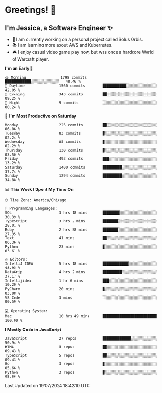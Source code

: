 # Greetings! 🧠

## I'm Jessica, a Software Engineer :sparkles:

- 🌟 I am currently working on a personal project called Solus Orbis.
- 📚 I am learning more about AWS and Kubernetes.
- 🎮 I enjoy casual video game play now, but was once a hardcore World of Warcraft player.

<!--START_SECTION:waka-->
**I'm an Early 🐤** 

```text
🌞 Morning                1798 commits        ████████████░░░░░░░░░░░░░   48.46 % 
🌆 Daytime                1560 commits        ███████████░░░░░░░░░░░░░░   42.05 % 
🌃 Evening                343 commits         ██░░░░░░░░░░░░░░░░░░░░░░░   09.25 % 
🌙 Night                  9 commits           ░░░░░░░░░░░░░░░░░░░░░░░░░   00.24 % 
```
📅 **I'm Most Productive on Saturday** 

```text
Monday                   225 commits         ██░░░░░░░░░░░░░░░░░░░░░░░   06.06 % 
Tuesday                  83 commits          █░░░░░░░░░░░░░░░░░░░░░░░░   02.24 % 
Wednesday                85 commits          █░░░░░░░░░░░░░░░░░░░░░░░░   02.29 % 
Thursday                 130 commits         █░░░░░░░░░░░░░░░░░░░░░░░░   03.50 % 
Friday                   493 commits         ███░░░░░░░░░░░░░░░░░░░░░░   13.29 % 
Saturday                 1400 commits        █████████░░░░░░░░░░░░░░░░   37.74 % 
Sunday                   1294 commits        █████████░░░░░░░░░░░░░░░░   34.88 % 
```


📊 **This Week I Spent My Time On** 

```text
🕑︎ Time Zone: America/Chicago

💬 Programming Languages: 
SQL                      3 hrs 18 mins       ████████░░░░░░░░░░░░░░░░░   30.39 % 
TypeScript               3 hrs 2 mins        ███████░░░░░░░░░░░░░░░░░░   28.01 % 
Ruby                     2 hrs 58 mins       ███████░░░░░░░░░░░░░░░░░░   27.35 % 
Text                     41 mins             ██░░░░░░░░░░░░░░░░░░░░░░░   06.36 % 
Python                   23 mins             █░░░░░░░░░░░░░░░░░░░░░░░░   03.61 % 

🔥 Editors: 
IntelliJ IDEA            5 hrs 18 mins       ████████████░░░░░░░░░░░░░   48.95 % 
DataGrip                 4 hrs 2 mins        █████████░░░░░░░░░░░░░░░░   37.17 % 
Intellijidea             1 hr 6 mins         ███░░░░░░░░░░░░░░░░░░░░░░   10.20 % 
PyCharm                  20 mins             █░░░░░░░░░░░░░░░░░░░░░░░░   03.08 % 
VS Code                  3 mins              ░░░░░░░░░░░░░░░░░░░░░░░░░   00.59 % 

💻 Operating System: 
Mac                      10 hrs 49 mins      █████████████████████████   100.00 % 
```

**I Mostly Code in JavaScript** 

```text
JavaScript               27 repos            █████████████░░░░░░░░░░░░   50.94 % 
HTML                     5 repos             ██░░░░░░░░░░░░░░░░░░░░░░░   09.43 % 
TypeScript               5 repos             ██░░░░░░░░░░░░░░░░░░░░░░░   09.43 % 
Go                       3 repos             █░░░░░░░░░░░░░░░░░░░░░░░░   05.66 % 
Python                   3 repos             █░░░░░░░░░░░░░░░░░░░░░░░░   05.66 % 
```




 Last Updated on 19/07/2024 18:42:10 UTC
<!--END_SECTION:waka-->

<!--
**jessikuh/jessikuh** is a ✨ _special_ ✨ repository because its `README.md` (this file) appears on your GitHub profile.

Here are some ideas to get you started:

- 🔭 I’m currently working on ...
- 🌱 I’m currently learning ...
- 👯 I’m looking to collaborate on ...
- 🤔 I’m looking for help with ...
- 💬 Ask me about ...
- 📫 How to reach me: ...
- 😄 Pronouns: ...
- ⚡ Fun fact: ...
-->
